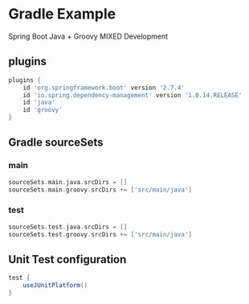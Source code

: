 # Gradle Example

Spring Boot Java + Groovy MIXED Development

## plugins

```groovy
plugins {
    id 'org.springframework.boot' version '2.7.4'
    id 'io.spring.dependency-management' version '1.0.14.RELEASE'
    id 'java'
    id 'groovy'
}
```

## Gradle sourceSets

### main

```groovy
sourceSets.main.java.srcDirs = []
sourceSets.main.groovy.srcDirs += ['src/main/java']
```

### test

```groovy
sourceSets.test.java.srcDirs = []
sourceSets.test.groovy.srcDirs += ['src/main/java']
```

## Unit Test configuration

```groovy
test {
    useJUnitPlatform()
}
```